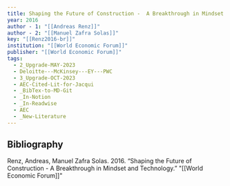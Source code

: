 ```yaml
---
title: Shaping the Future of Construction -  A Breakthrough in Mindset and Technology
year: 2016
author - 1: "[[Andreas Renz]]"
author - 2: "[[Manuel Zafra Solas]]"
key: "[[Renz2016-br]]"
institution: "[[World Economic Forum]]"
publisher: "[[World Economic Forum]]"
tags:
  - 2_Upgrade-MAY-2023
  - Deloitte---McKinsey---EY---PWC
  - 3_Upgrade-OCT-2023
  - AEC-Cited-Lit-for-Jacqui
  - _BibTex-to-MD-Git
  - _In-Notion
  - _In-Readwise
  - AEC
  - _New-Literature
---
```


## Bibliography
Renz, Andreas, Manuel Zafra Solas. 2016. “Shaping the Future of Construction -  A Breakthrough in Mindset and Technology.” "[[World Economic Forum]]"